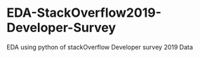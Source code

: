 # EDA-StackOverflow2019-Developer-Survey
EDA using python of stackOverflow Developer survey 2019 Data
